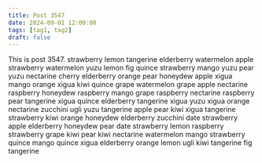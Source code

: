 ```yaml
---
title: Post 3547
date: 2024-09-01 12:00:00
tags: [tag1, tag2]
draft: false
---
```

This is post 3547.
strawberry
lemon
tangerine
elderberry
watermelon
apple
strawberry
watermelon
yuzu
lemon
fig
quince
strawberry
mango
yuzu
pear
yuzu
nectarine
cherry
elderberry
orange
pear
honeydew
apple
xigua
mango
orange
xigua
kiwi
quince
grape
watermelon
grape
apple
nectarine
raspberry
honeydew
raspberry
mango
grape
raspberry
nectarine
raspberry
pear
tangerine
xigua
quince
elderberry
tangerine
xigua
yuzu
xigua
orange
nectarine
zucchini
ugli
yuzu
tangerine
apple
pear
kiwi
xigua
tangerine
strawberry
kiwi
orange
honeydew
elderberry
zucchini
date
strawberry
apple
elderberry
honeydew
pear
date
strawberry
lemon
raspberry
strawberry
grape
kiwi
pear
kiwi
nectarine
watermelon
mango
strawberry
quince
mango
quince
xigua
elderberry
orange
lemon
ugli
kiwi
tangerine
fig
tangerine
